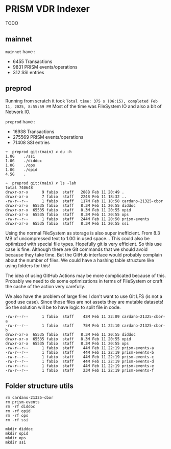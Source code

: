 # PRISM VDR Indexer

TODO

## mainnet

`mainnet` have :
- 6455 Transactions
- 9831 PRISM events/operations
- 312 SSI entries

## preprod

Running from scratch it took `Total time: 375 s (06:15), completed Feb 11, 2025, 8:55:59 PM`
Most of the time was FileSystem IO and also a bit of Network IO.

`preprod` have :
- 16938 Transactions
- 275569 PRISM events/operations
- 71408 SSI entries

```shell
➜  preprod git:(main) ✗ du -h     
1.0G	./ssi
1.0G	./diddoc
1.0G	./ops
1.0G	./opid
4.5G	.

➜  preprod git:(main) ✗ ls -lah
total 740648
drwxr-xr-x      9 fabio  staff   288B Feb 11 20:49 .
drwxr-xr-x      7 fabio  staff   224B Feb 11 18:32 ..
-rw-r--r--      1 fabio  staff   117M Feb 11 18:58 cardano-21325-cbor
drwxr-xr-x  65535 fabio  staff   8.3M Feb 11 20:55 diddoc
drwxr-xr-x  65535 fabio  staff   8.3M Feb 11 20:55 opid
drwxr-xr-x  65535 fabio  staff   8.3M Feb 11 20:55 ops
-rw-r--r--      1 fabio  staff   244M Feb 11 20:50 prism-events
drwxr-xr-x  65535 fabio  staff   8.3M Feb 11 20:55 ssi
```

Using the normal FileSystem as storage is also super inefficient.
From 8.3 MB of uncompressed text to 1.0G in used space... This could also be optimized with special file types.
Hopefully git is very efficient. So this use case is fine. Although there are Git commands that we should avoid because they take time.
But the GitHub interface would probably complain about the number of files. We could have a hashing table structure like using folders for this!

The idea of using GitHub Actions may be more complicated because of this.
Probably we need to do some optimizations in terms of FileSystem or craft the cache of the action very carefully.


We also have the problem of large files
I don't want to use Git LFS (is not a good use case). Since those files are not assets they are mutable datasets!
So the solution will be to have logic to split file in code.

```shell
-rw-r--r--      1 fabio  staff    42M Feb 11 22:09 cardano-21325-cbor-a
-rw-r--r--      1 fabio  staff    75M Feb 11 22:10 cardano-21325-cbor-b
drwxr-xr-x  65535 fabio  staff   8.3M Feb 11 20:55 diddoc
drwxr-xr-x  65535 fabio  staff   8.3M Feb 11 20:55 opid
drwxr-xr-x  65535 fabio  staff   8.3M Feb 11 20:55 ops
-rw-r--r--      1 fabio  staff    44M Feb 11 22:19 prism-events-a
-rw-r--r--      1 fabio  staff    44M Feb 11 22:19 prism-events-b
-rw-r--r--      1 fabio  staff    44M Feb 11 22:19 prism-events-c
-rw-r--r--      1 fabio  staff    44M Feb 11 22:19 prism-events-d
-rw-r--r--      1 fabio  staff    44M Feb 11 22:19 prism-events-e
-rw-r--r--      1 fabio  staff    23M Feb 11 22:19 prism-events-f
```

## Folder structure utils

```shell
rm cardano-21325-cbor
rm prism-events
rm -rf diddoc
rm -rf opid
rm -rf ops
rm -rf ssi

mkdir diddoc
mkdir opid
mkdir ops
mkdir ssi
```
